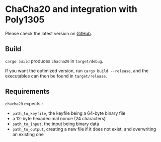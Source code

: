 # ChaCha20 and integration with Poly1305

Please check the latest version on [GitHub](github.com/leo-leesco/Crypto-TD3).

## Build

`cargo build` produces `chacha20` <!--, `aead_wrap` and `aead_unwrap`--> in `target/debug`.

If you want the optimized version, run `cargo build --release`, and the executables can then be found in `target/release`.

## Requirements

`chacha20` expects :
- `path_to_keyfile`, the keyfile being a 64-byte binary file
- a 12-byte hexadecimal nonce (24 characters)
- `path_to_input`, the input being binary data
- `path_to_output`, creating a new file if it does not exist, and overwriting an existing one
